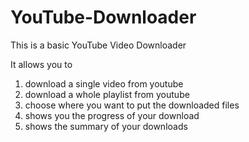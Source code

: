 # YouTube-Downloader

This is a basic YouTube Video Downloader

It allows you to
1. download a single video from youtube
2. download a whole playlist from youtube
3. choose where you want to put the downloaded files
4. shows you the progress of your download
5. shows the summary of your downloads

